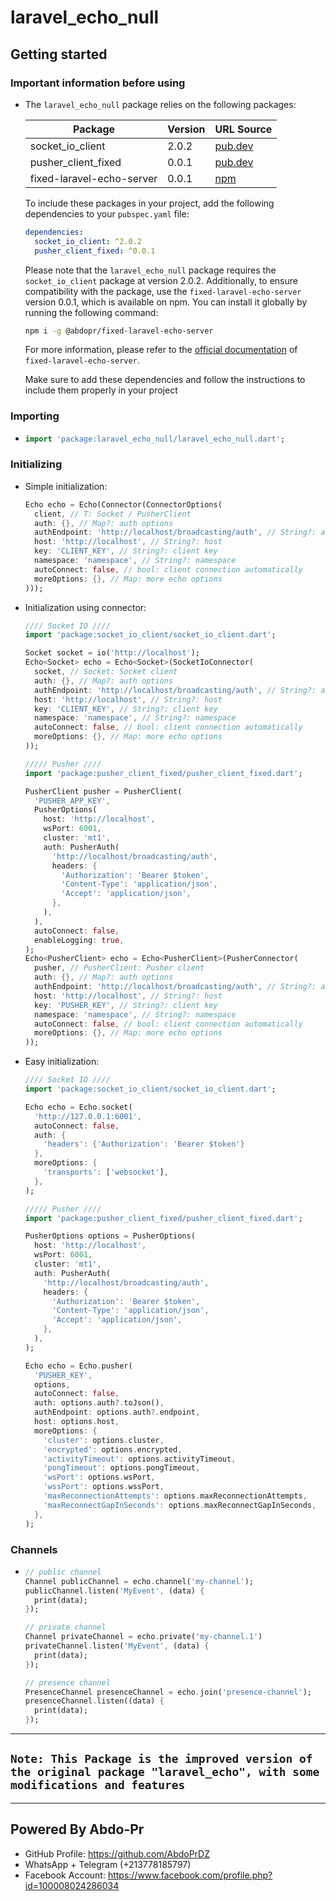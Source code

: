 # laravel_echo_null

## Getting started

### Important information before using

- The `laravel_echo_null` package relies on the following packages:

  | Package                    | Version   | URL Source                                                             |
  | -------------------------- | --------- | ---------------------------------------------------------------------- |
  | socket_io_client           | 2.0.2     | [pub.dev](https://pub.dev/packages/socket_io_client)                   |
  | pusher_client_fixed        | 0.0.1     | [pub.dev](https://pub.dev/packages/pusher_client_fixed)                |
  | fixed-laravel-echo-server  | 0.0.1     | [npm](https://www.npmjs.com/package/@abdopr/fixed-laravel-echo-server) |

  To include these packages in your project, add the following dependencies to your `pubspec.yaml` file:

  ```yaml
  dependencies:
    socket_io_client: ^2.0.2
    pusher_client_fixed: ^0.0.1
  ```

  Please note that the `laravel_echo_null` package requires the `socket_io_client` package at version 2.0.2. Additionally, to ensure compatibility with the package, use the `fixed-laravel-echo-server` version 0.0.1, which is available on npm. You can install it globally by running the following command:

  ```bash
  npm i -g @abdopr/fixed-laravel-echo-server
  ```

  For more information, please refer to the [official documentation](https://pub.dev/packages/socket_io_client) of `fixed-laravel-echo-server`.

  Make sure to add these dependencies and follow the instructions to include them properly in your project  

### Importing

- ```dart
  import 'package:laravel_echo_null/laravel_echo_null.dart';
  ```

### Initializing

- Simple initialization:

  ```dart
  Echo echo = Echo(Connector(ConnectorOptions(
    client, // T: Socket / PusherClient
    auth: {}, // Map?: auth options
    authEndpoint: 'http://localhost/broadcasting/auth', // String?: auth host
    host: 'http://localhost', // String?: host
    key: 'CLIENT_KEY', // String?: client key
    namespace: 'namespace', // String?: namespace
    autoConnect: false, // bool: client connection automatically
    moreOptions: {}, // Map: more echo options
  )));
  ```

- Initialization using connector:

  ```dart
  //// Socket IO ////
  import 'package:socket_io_client/socket_io_client.dart';

  Socket socket = io('http://localhost');
  Echo<Socket> echo = Echo<Socket>(SocketIoConnector(
    socket, // Socket: Socket client
    auth: {}, // Map?: auth options
    authEndpoint: 'http://localhost/broadcasting/auth', // String?: auth host
    host: 'http://localhost', // String?: host
    key: 'CLIENT_KEY', // String?: client key
    namespace: 'namespace', // String?: namespace
    autoConnect: false, // bool: client connection automatically
    moreOptions: {}, // Map: more echo options
  ));

  ///// Pusher ////
  import 'package:pusher_client_fixed/pusher_client_fixed.dart';

  PusherClient pusher = PusherClient(
    'PUSHER_APP_KEY',
    PusherOptions(
      host: 'http://localhost',
      wsPort: 6001,
      cluster: 'mt1',
      auth: PusherAuth(
        'http://localhost/broadcasting/auth',
        headers: {
          'Authorization': 'Bearer $token',
          'Content-Type': 'application/json',
          'Accept': 'application/json',
        },
      ),
    ),
    autoConnect: false,
    enableLogging: true,
  );
  Echo<PusherClient> echo = Echo<PusherClient>(PusherConnector(
    pusher, // PusherClient: Pusher client
    auth: {}, // Map?: auth options
    authEndpoint: 'http://localhost/broadcasting/auth', // String?: auth host
    host: 'http://localhost', // String?: host
    key: 'PUSHER_KEY', // String?: client key
    namespace: 'namespace', // String?: namespace
    autoConnect: false, // bool: client connection automatically
    moreOptions: {}, // Map: more echo options
  ));
  ```

- Easy initialization:

  ```dart
  //// Socket IO ////
  import 'package:socket_io_client/socket_io_client.dart';

  Echo echo = Echo.socket(
    'http://127.0.0.1:6001',
    autoConnect: false,
    auth: {
      'headers': {'Authorization': 'Bearer $token'}
    },
    moreOptions: {
      'transports': ['websocket'],
    },
  );

  ///// Pusher ////
  import 'package:pusher_client_fixed/pusher_client_fixed.dart';
  
  PusherOptions options = PusherOptions(
    host: 'http://localhost',
    wsPort: 6001,
    cluster: 'mt1',
    auth: PusherAuth(
      'http://localhost/broadcasting/auth',
      headers: {
        'Authorization': 'Bearer $token',
        'Content-Type': 'application/json',
        'Accept': 'application/json',
      },
    ),
  );

  Echo echo = Echo.pusher(
    'PUSHER_KEY',
    options,
    autoConnect: false,
    auth: options.auth?.toJson(),
    authEndpoint: options.auth?.endpoint,
    host: options.host,
    moreOptions: {
      'cluster': options.cluster,
      'encrypted': options.encrypted,
      'activityTimeout': options.activityTimeout,
      'pongTimeout': options.pongTimeout,
      'wsPort': options.wsPort,
      'wssPort': options.wssPort,
      'maxReconnectionAttempts': options.maxReconnectionAttempts,
      'maxReconnectGapInSeconds': options.maxReconnectGapInSeconds,
    },
  );

  ```

### Channels

- ```dart
  // public channel
  Channel publicChannel = echo.channel('my-channel');
  publicChannel.listen('MyEvent', (data) {
    print(data);
  });

  // private channel
  Channel privateChannel = echo.private('my-channel.1')
  privateChannel.listen('MyEvent', (data) {
    print(data);
  });

  // presence channel
  PresenceChannel presenceChannel = echo.join('presence-channel');
  presenceChannel.listen((data) {
    print(data);
  });
  ```

----------------------------------------------------------------------------------------------------------------------------

## `Note: This Package is the improved version of the original package "laravel_echo", with some modifications and features`

----------------------------------------------------------------------------------------------------------------------------

## Powered By Abdo-Pr

- GitHub Profile: <https://github.com/AbdoPrDZ>
- WhatsApp + Telegram (+213778185797)
- Facebook Account: <https://www.facebook.com/profile.php?id=100008024286034>